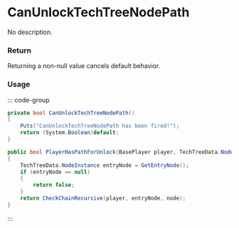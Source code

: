 # CanUnlockTechTreeNodePath
<Badge type="info" text="TechTree"/><Badge type="danger" text="Carbon Compatible"/><Badge type="warning" text="Oxide Compatible"/>
No description.
### Return
Returning a non-null value cancels default behavior.

### Usage
::: code-group
```csharp [Example]
private bool CanUnlockTechTreeNodePath()
{
	Puts("CanUnlockTechTreeNodePath has been fired!");
	return (System.Boolean)default;
}
```
```csharp [Source — Assembly-CSharp @ TechTreeData]
public bool PlayerHasPathForUnlock(BasePlayer player, TechTreeData.NodeInstance node)
{
	TechTreeData.NodeInstance entryNode = GetEntryNode();
	if (entryNode == null)
	{
		return false;
	}
	return CheckChainRecursive(player, entryNode, node);
}

```
:::

